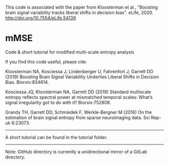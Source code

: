 This code is associated with the paper from Kloosterman et al., "Boosting brain signal variability tracks
liberal shifts in decision bias". eLife, 2020. http://doi.org/10.7554/eLife.54139

# mMSE
Code &amp; short tutorial for modified multi-scale entropy analysis

If you find this code useful, please cite:

Kloosterman NA, Kosciessa J, Lindenberger U, Fahrenfort J, Garrett DD (2019) Boosting Brain Signal Variability Underlies Liberal Shifts in Decision Bias. Biorxiv:834614. 

Kosciessa JQ, Kloosterman NA, Garrett DD (2019) Standard multiscale entropy reflects spectral power at mismatched temporal scales: What’s signal irregularity got to do with it? Biorxiv:752808. 

Grandy TH, Garrett DD, Schmiedek F, Werkle-Bergner M (2016) On the estimation of brain signal entropy from sparse neuroimaging data. Sci Rep-uk 6:23073. 

-----------

A short tutorial can be found in the tutorial folder.

-----------

Note: GitHub directory is currently a unidirectional mirror of a GitLab directory.
